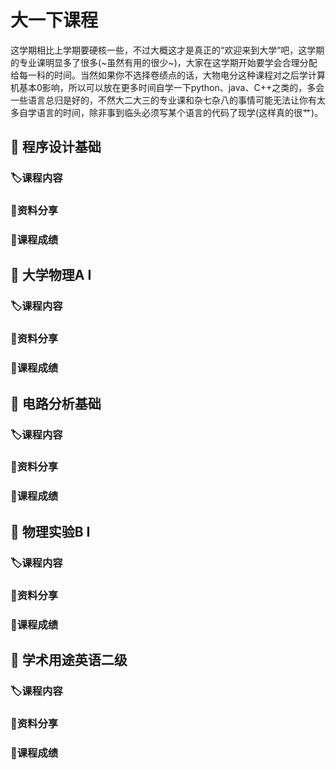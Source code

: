 # 大一下课程
这学期相比上学期要硬核一些，不过大概这才是真正的“欢迎来到大学”吧，这学期的专业课明显多了很多(~虽然有用的很少~)，大家在这学期开始要学会合理分配给每一科的时间。当然如果你不选择卷绩点的话，大物电分这种课程对之后学计算机基本0影响，所以可以放在更多时间自学一下python、java、C++之类的，多会一些语言总归是好的，不然大二大三的专业课和杂七杂八的事情可能无法让你有太多自学语言的时间，除非事到临头必须写某个语言的代码了现学(这样真的很艹)。

## 📖	程序设计基础
### 🏷️课程内容
### 📌资料分享
### 💯课程成绩

## 📖	大学物理A I
### 🏷️课程内容
### 📌资料分享
### 💯课程成绩

## 📖	电路分析基础
### 🏷️课程内容
### 📌资料分享
### 💯课程成绩

## 📖	物理实验B I
### 🏷️课程内容
### 📌资料分享
### 💯课程成绩

## 📖	学术用途英语二级
### 🏷️课程内容
### 📌资料分享
### 💯课程成绩
